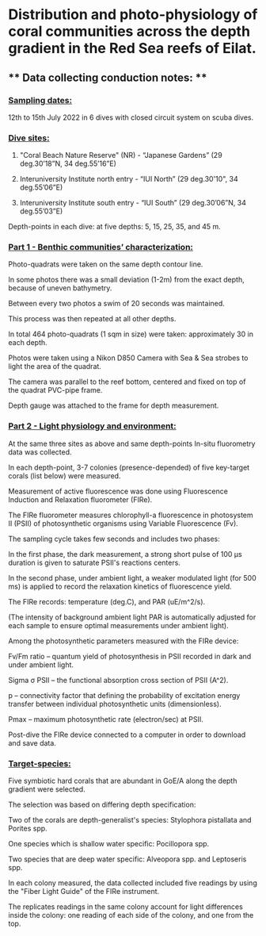 ﻿
# Distribution and photo-physiology of coral communities across the depth gradient in the Red Sea reefs of Eilat. 

## ** Data collecting conduction notes: **

### <ins>Sampling dates:

12th to 15th July 2022 in 6 dives with closed circuit system on scuba dives.

### <ins>Dive sites:

1. "Coral Beach Nature Reserve" (NR) - “Japanese Gardens” (29 deg.30’18”N, 34 deg.55’16”E)

2. Interuniversity Institute north entry - “IUI North” (29 deg.30'10", 34 deg.55’06”E)

3. Interuniversity Institute south entry - “IUI South” (29 deg.30’06”N, 34 deg.55’03”E)

Depth-points in each dive: at five depths: 5, 15, 25, 35, and 45 m.

### <ins>Part 1 - Benthic communities’ characterization:

Photo-quadrats were taken on the same depth contour line. 

In some photos there was a small deviation (1-2m) from the exact depth, because of uneven bathymetry. 

Between every two photos a swim of 20 seconds was maintained. 

This process was then repeated at all other depths. 

In total 464 photo-quadrats (1 sqm in size) were taken: approximately 30 in each depth.

Photos were taken using a Nikon D850 Camera with Sea & Sea strobes to light the area of the quadrat. 

The camera was parallel to the reef bottom, centered and fixed on top of the quadrat PVC-pipe frame. 

Depth gauge was attached to the frame for depth measurement. 

### <ins>Part 2 - Light physiology and environment:

At the same three sites as above and same depth-points In-situ fluorometry data was collected.

In each depth-point, 3-7 colonies (presence-depended) of five key-target corals (list below) were measured.

Measurement of active fluorescence was done using Fluorescence Induction and Relaxation fluorometer (FIRe).

The FIRe fluorometer measures chlorophyll-a fluorescence in photosystem Ⅱ (PSⅡ) of photosynthetic organisms using Variable Fluorescence (Fv). 

The sampling cycle takes few seconds and includes two phases: 

In the first phase, the dark measurement, a strong short pulse of 100 µs duration is given to saturate PSⅡ's reactions centers.

In the second phase, under ambient light, a weaker modulated light (for 500 ms) is applied to record the relaxation kinetics of fluorescence yield.

The FIRe records: temperature (deg.C), and PAR (uE/m^2/s).

(The intensity of background ambient light PAR is automatically adjusted for each sample to ensure optimal measurements under ambient light). 

Among the photosynthetic parameters measured with the FIRe device: 

Fv/Fm ratio – quantum yield of photosynthesis in PSⅡ recorded in dark and under ambient light. 

Sigma σ PSⅡ – the functional absorption cross section of PSⅡ (A^2).

p – connectivity factor that defining the probability of excitation energy transfer between individual photosynthetic units (dimensionless).

Pmax – maximum photosynthetic rate (electron/sec) at PSⅡ.

Post-dive the FIRe device connected to a computer in order to download and save data. 

### <ins>Target-species:

Five symbiotic hard corals that are abundant in GoE/A along the depth gradient were selected. 

The selection was based on differing depth specification: 

Two of the corals are depth-generalist's species: Stylophora pistallata and Porites spp.

One species which is shallow water specific: Pocillopora spp.

Two species that are deep water specific: Alveopora spp. and Leptoseris spp. 

In each colony measured, the data collected included five readings by using the "Fiber Light Guide" of the FIRe instrument.

The replicates readings in the same colony account for light differences inside the colony: one reading of each side of the colony, and one from the top.
